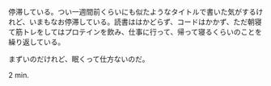 停滞している。つい一週間前くらいにも似たようなタイトルで書いた気がするけれど、いまもなお停滞している。読書ははかどらず、コードはかかず、ただ朝寝て筋トレをしてはプロテインを飲み、仕事に行って、帰って寝るくらいのことを繰り返している。

まずいのだけれど、眠くって仕方ないのだ。

2 min.
